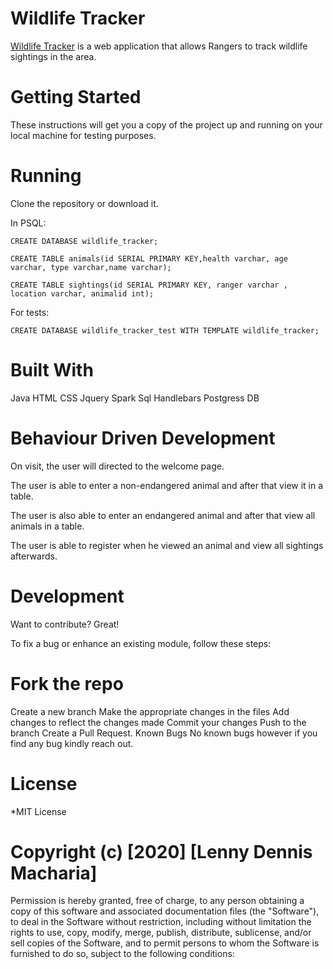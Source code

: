 # Wildlife Tracker

[Wildlife Tracker](https://github.com/LennyDennis/WildlifeTracker) is a web application that allows Rangers to track wildlife sightings in the area.

# Getting Started
These instructions will get you a copy of the project up and running on your local machine for testing purposes.

# Running
Clone the repository or download it.

In PSQL:

`CREATE DATABASE wildlife_tracker;`

`CREATE TABLE animals(id SERIAL PRIMARY KEY,health varchar, age varchar, type varchar,name varchar);`

`CREATE TABLE sightings(id SERIAL PRIMARY KEY, ranger varchar , location varchar, animalid int);`

For tests:

`CREATE DATABASE wildlife_tracker_test WITH TEMPLATE wildlife_tracker;`

# Built With
Java
HTML
CSS
Jquery
Spark 
Sql
Handlebars
Postgress DB


# Behaviour Driven Development
On visit, the user will directed to the welcome page.

The user is able to enter a non-endangered  animal and after that view it in a table.

The user is also able to enter an endangered animal and after that view all animals in a table.

The user is able  to register when he viewed an animal and view all sightings afterwards.

# Development
Want to contribute? Great!

To fix a bug or enhance an existing module, follow these steps:

# Fork the repo
Create a new branch
Make the appropriate changes in the files
Add changes to reflect the changes made
Commit your changes
Push to the branch
Create a Pull Request.
Known Bugs
No known bugs however if you find any bug kindly reach out.

# License
*MIT License

# Copyright (c) [2020] [Lenny Dennis Macharia]

Permission is hereby granted, free of charge, to any person obtaining a copy of this software and associated documentation files (the "Software"), to deal in the Software without restriction, including without limitation the rights to use, copy, modify, merge, publish, distribute, sublicense, and/or sell copies of the Software, and to permit persons to whom the Software is furnished to do so, subject to the following conditions:
